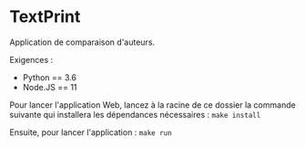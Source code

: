 # TextPrint

Application de comparaison d'auteurs.

Exigences :

- Python == 3.6
- Node.JS == 11

Pour lancer l'application Web, lancez à la racine de ce dossier la commande suivante qui installera les dépendances nécessaires :
`make install`

Ensuite, pour lancer l'application :
`make run`
